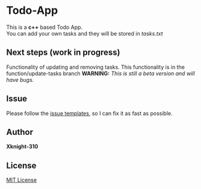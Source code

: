 # Todo-App
This is a **c++** based Todo App.\
You can add your own tasks and they will be stored in *tasks.txt*
## Next steps (work in progress)
Functionality of updating and removing tasks.
This functionality is in the function/update-tasks branch **WARNING:** *This is still a beta version and will have bugs.*
## Issue
Please follow the [issue templates](ISSUE_TEMPLATE/), so I can fix it as fast as possible.
## Author
**Xknight-310**
## License
[MIT License](LICENSE/LICENSE)

